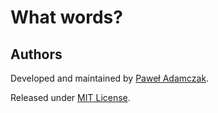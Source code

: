 # What words?


## Authors
Developed and maintained by [Paweł Adamczak][pawelad].

Released under [MIT License][license].


[license]: https://github.com/pawelad/what-words/blob/master/LICENSE
[pawelad]: https://github.com/pawelad
